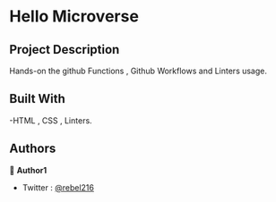 # Hello Microverse


## Project Description

Hands-on the github Functions , Github Workflows and Linters usage.

## Built With

-HTML , CSS , Linters.

## Authors

👤 **Author1**

- Twitter : [@rebel216](https://twitter.com/rebel216)
